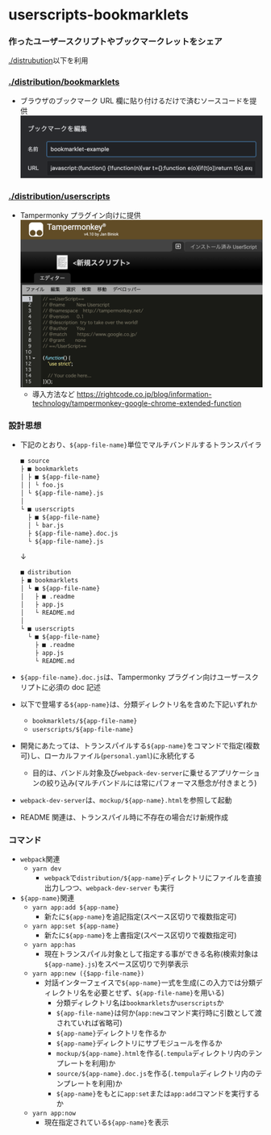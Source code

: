 # userscripts-bookmarklets

### 作ったユーザースクリプトやブックマークレットをシェア

[./distrubution](./distrubution)以下を利用

### [./distribution/bookmarklets](./distrubution/bookmarklets)

- ブラウザのブックマーク URL 欄に貼り付けるだけで済むソースコードを提供
  ![画像](./.readme/image/bookmarklet-input.png)

### [./distribution/userscripts](./distrubution/userscripts)

- Tampermonky プラグイン向けに提供
  ![画像](./.readme/image/tampermonkey-new-script.png)
  - 導入方法など
    https://rightcode.co.jp/blog/information-technology/tampermonkey-google-chrome-extended-function

### 設計思想

- 下記のとおり、`${app-file-name}`単位でマルチバンドルするトランスパイラ

  ```
  ■ source
  ├ ■ bookmarklets
  │ ├ ■ ${app-file-name}
  │ │ └ foo.js
  │ └ ${app-file-name}.js
  │
  └ ■ userscripts
    ├ ■ ${app-file-name}
    │ └ bar.js
    ├ ${app-file-name}.doc.js
    └ ${app-file-name}.js
  ```

  ↓

  ```
  ■ distribution
  ├ ■ bookmarklets
  │ └ ■ ${app-file-name}
  │   ├ ■ .readme
  │   ├ app.js
  │   └ README.md
  │
  └ ■ userscripts
    └ ■ ${app-file-name}
      ├ ■ .readme
      ├ app.js
      └ README.md
  ```

- `${app-file-name}.doc.js`は、Tampermonky プラグイン向けユーザースクリプトに必須の doc 記述
- 以下で登場する`${app-name}`は、分類ディレクトリ名を含めた下記いずれか
  - `bookmarklets/${app-file-name}`
  - `userscripts/${app-file-name}`
- 開発にあたっては、トランスパイルする`${app-name}`をコマンドで指定(複数可)し、ローカルファイル(`personal.yaml`)に永続化する
  - 目的は、バンドル対象及び`webpack-dev-server`に乗せるアプリケーションの絞り込み(マルチバンドルには常にパフォーマス懸念が付きまとう)
- `webpack-dev-server`は、`mockup/${app-name}.html`を参照して起動
- README 関連は、トランスパイル時に不存在の場合だけ新規作成

### コマンド

- `webpack`関連
  - `yarn dev`
    - `webpack`で`distribution/${app-name}`ディレクトリにファイルを直接出力しつつ、`webpack-dev-server` も実行
- `${app-name}`関連
  - `yarn app:add ${app-name}`
    - 新たに`${app-name}`を追記指定(スペース区切りで複数指定可)
  - `yarn app:set ${app-name}`
    - 新たに`${app-name}`を上書指定(スペース区切りで複数指定可)
  - `yarn app:has`
    - 現在トランスパイル対象として指定する事ができる名称(検索対象は`${app-name}.js`)をスペース区切りで列挙表示
  - `yarn app:new ({$app-file-name})`
    - 対話インターフェイスで`${app-name}`一式を生成(この入力では分類ディレクトリ名を必要とせず、`${app-file-name}`を用いる)
      - 分類ディレクトリ名は`bookmarklets`か`userscripts`か
      - `${app-file-name}`は何か(`app:new`コマンド実行時に引数として渡されていれば省略可)
      - `${app-name}`ディレクトリを作るか
      - `${app-name}`ディレクトリにサブモジュールを作るか
      - `mockup/${app-name}.html`を作る(`.tempula`ディレクトリ内のテンプレートを利用)か
      - `source/${app-name}.doc.js`を作る(`.tempula`ディレクトリ内のテンプレートを利用)か
      - `${app-name}`をもとに`app:set`または`app:add`コマンドを実行するか
  - `yarn app:now`
    - 現在指定されている`${app-name}`を表示
